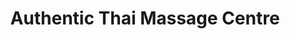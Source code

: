 ---
title: "Authentic Thai Massage Centre"
url: /dublin/authentic-thai-massage-centre/
shop: Massage
---